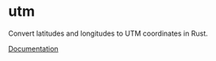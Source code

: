 # utm

Convert latitudes and longitudes to UTM coordinates in Rust.

[Documentation](http://gadomski.github.io/utm)
